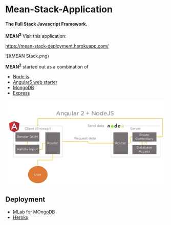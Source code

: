 # Mean-Stack-Application

#### The Full Stack Javascript Framework.

<strong>MEAN<sup>2</sup></strong> 
Visit this application:

https://mean-stack-deployment.herokuapp.com/


![](MEAN Stack.png)


<strong>MEAN<sup>2</sup></strong>  started out as a combination of

* [Node.js](https://nodejs.org/en/)
* [Angular5 web starter](https://github.com/AngularClass/angular-starter)
* [MongoDB](https://www.mongodb.com)
* [Express](https://expressjs.com/)

![](Architecture.png)


## Deployment

* [MLab for MOngoDB](https://mlab.com/home)
* [Heroku](https://www.heroku.com/)